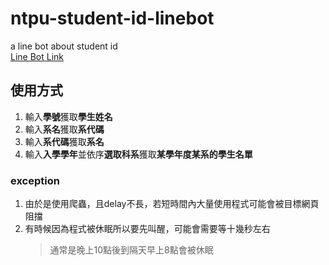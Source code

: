 # ntpu-student-id-linebot

a line bot about student id  
[Line Bot Link](https://lin.ee/QiMmPBv)

## 使用方式

1. 輸入**學號**獲取**學生姓名**
2. 輸入**系名**獲取**系代碼**
3. 輸入**系代碼**獲取**系名**
4. 輸入**入學學年**並依序**選取科系**獲取**某學年度某系的學生名單**

### exception

1. 由於是使用爬蟲，且delay不長，若短時間內大量使用程式可能會被目標網頁阻擋
2. 有時候因為程式被休眠所以要先叫醒，可能會需要等十幾秒左右
   > 通常是晚上10點後到隔天早上8點會被休眠
